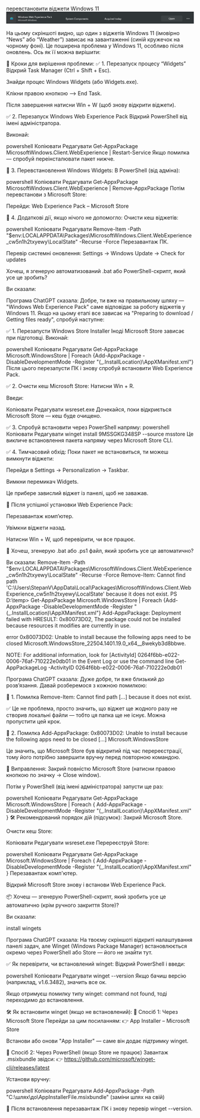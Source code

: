 перевстановити віджети Windows 11
![alt text](images/wingets.png)

На цьому скріншоті видно, що один з віджетів Windows 11 (імовірно “News” або “Weather”) зависає на завантаженні (синій кружечок на чорному фоні). Це поширена проблема у Windows 11, особливо після оновлень. Ось як її можна вирішити:

🔧 Кроки для вирішення проблеми:
✅ 1. Перезапуск процесу “Widgets”
Відкрий Task Manager (Ctrl + Shift + Esc).

Знайди процес Windows Widgets (або Widgets.exe).

Клікни правою кнопкою —> End Task.

Після завершення натисни Win + W (щоб знову відкрити віджети).

✅ 2. Перезапуск Windows Web Experience Pack
Відкрий PowerShell від імені адміністратора.

Виконай:

powershell
Копіювати
Редагувати
Get-AppxPackage MicrosoftWindows.Client.WebExperience | Restart-Service
Якщо помилка — спробуй переінсталювати пакет нижче.

🧼 3. Перевстановлення Windows Widgets:
В PowerShell (від адміна):

powershell
Копіювати
Редагувати
Get-AppxPackage MicrosoftWindows.Client.WebExperience | Remove-AppxPackage
Потім перевстанови з Microsoft Store:

Перейди: Web Experience Pack – Microsoft Store

🧰 4. Додаткові дії, якщо нічого не допомогло:
Очисти кеш віджетів:

powershell
Копіювати
Редагувати
Remove-Item -Path "$env:LOCALAPPDATA\Packages\MicrosoftWindows.Client.WebExperience_cw5n1h2txyewy\LocalState" -Recurse -Force
Перезавантаж ПК.

Перевір системні оновлення: Settings → Windows Update → Check for updates

Хочеш, я згенерую автоматизований .bat або PowerShell-скрипт, який усе це зробить?








Ви сказали:


Програма ChatGPT сказала:
Добре, ти вже на правильному шляху — "Windows Web Experience Pack" саме відповідає за роботу віджетів у Windows 11. Якщо на цьому етапі все зависає на "Preparing to download / Getting files ready", спробуй наступне:

✅ 1. Перезапусти Windows Store Installer
Іноді Microsoft Store зависає при підготовці. Виконай:

powershell
Копіювати
Редагувати
Get-AppxPackage Microsoft.WindowsStore | Foreach {Add-AppxPackage -DisableDevelopmentMode -Register "$($_.InstallLocation)\AppXManifest.xml"}
Після цього перезапусти ПК і знову спробуй встановити Web Experience Pack.

✅ 2. Очисти кеш Microsoft Store:
Натисни Win + R.

Введи:

Копіювати
Редагувати
wsreset.exe
Дочекайся, поки відкриється Microsoft Store — кеш буде очищено.

✅ 3. Спробуй встановити через PowerShell напряму:
powershell
Копіювати
Редагувати
winget install 9MSSGKG348SP --source msstore
Це викличе встановлення пакета напряму через Microsoft Store CLI.

✅ 4. Тимчасовий обхід:
Поки пакет не встановиться, ти можеш вимкнути віджети:

Перейди в Settings → Personalization → Taskbar.

Вимкни перемикач Widgets.

Це прибере завислий віджет із панелі, щоб не заважав.

🔁 Після успішної установки Web Experience Pack:

Перезавантаж комп’ютер.

Увімкни віджети назад.

Натисни Win + W, щоб перевірити, чи все працює.

🔧 Хочеш, згенерую .bat або .ps1 файл, який зробить усе це автоматично?








Ви сказали:
Remove-Item -Path "$env:LOCALAPPDATA\Packages\MicrosoftWindows.Client.WebExperience_cw5n1h2txyewy\LocalState" -Recurse -Force
Remove-Item: Cannot find path 'C:\Users\StepanV\AppData\Local\Packages\MicrosoftWindows.Client.WebExperience_cw5n1h2txyewy\LocalState' because it does not exist.
PS D:\temp> Get-AppxPackage Microsoft.WindowsStore | Foreach {Add-AppxPackage -DisableDevelopmentMode -Register "$($_.InstallLocation)\AppXManifest.xml"}
Add-AppxPackage: Deployment failed with HRESULT: 0x80073D02, The package could not be installed because resources it modifies are currently in use.

error 0x80073D02: Unable to install because the following apps need to be closed Microsoft.WindowsStore_22504.1401.19.0_x64__8wekyb3d8bbwe.

NOTE: For additional information, look for [ActivityId] 0264f6bb-e022-0006-76af-710222e0db01 in the Event Log or use the command line Get-AppPackageLog -ActivityID 0264f6bb-e022-0006-76af-710222e0db01


Програма ChatGPT сказала:
Дуже добре, ти вже близький до розв’язання. Давай розберемося з кожною помилкою:

🧼 1. Помилка Remove-Item:
Cannot find path [...] because it does not exist.

✅ Це не проблема, просто значить, що віджет ще жодного разу не створив локальні файли — тобто ця папка ще не існує. Можна пропустити цей крок.

🔧 2. Помилка Add-AppxPackage:
0x80073D02: Unable to install because the following apps need to be closed [...] Microsoft.WindowsStore

Це значить, що Microsoft Store був відкритий під час перереєстрації, тому його потрібно завершити вручну перед повторною командою.

🔁 Виправлення:
Закрий повністю Microsoft Store (натисни правою кнопкою по значку → Close window).

Потім у PowerShell (від імені адміністратора) запусти ще раз:

powershell
Копіювати
Редагувати
Get-AppxPackage Microsoft.WindowsStore | Foreach {
    Add-AppxPackage -DisableDevelopmentMode -Register "$($_.InstallLocation)\AppXManifest.xml"
}
🛠 Рекомендований порядок дій (підсумок):
Закрий Microsoft Store.

Очисти кеш Store:

Копіювати
Редагувати
wsreset.exe
Перереєструй Store:

powershell
Копіювати
Редагувати
Get-AppxPackage Microsoft.WindowsStore | Foreach {
    Add-AppxPackage -DisableDevelopmentMode -Register "$($_.InstallLocation)\AppXManifest.xml"
}
Перезавантаж комп'ютер.

Відкрий Microsoft Store знову і встанови Web Experience Pack.

📦 Хочеш — згенерую PowerShell-скрипт, який зробить усе це автоматично (крім ручного закриття Store)?








Ви сказали:

install wingets

Програма ChatGPT сказала:
На твоєму скріншоті відкриті налаштування панелі задач, але Winget (Windows Package Manager) встановлюється окремо через PowerShell або Store — його не знайти тут.

✅ Як перевірити, чи встановлений winget:
Відкрий PowerShell і введи:

powershell
Копіювати
Редагувати
winget --version
Якщо бачиш версію (наприклад, v1.6.3482), значить все ок.

Якщо отримуєш помилку типу winget: command not found, тоді переходимо до встановлення.

🛠 Як встановити winget (якщо не встановлений):
🔹 Спосіб 1: Через Microsoft Store
Перейди за цим посиланням:
👉 App Installer – Microsoft Store

Встанови або онови "App Installer" — саме він додає підтримку winget.

🔹 Спосіб 2: Через PowerShell (якщо Store не працює)
Завантаж .msixbundle звідси:
👉 https://github.com/microsoft/winget-cli/releases/latest

Установи вручну:

powershell
Копіювати
Редагувати
Add-AppxPackage -Path "C:\шлях\до\AppInstallerFile.msixbundle"
(заміни шлях на свій)

🔁 Після встановлення перезавантаж ПК і знову перевір winget --version.